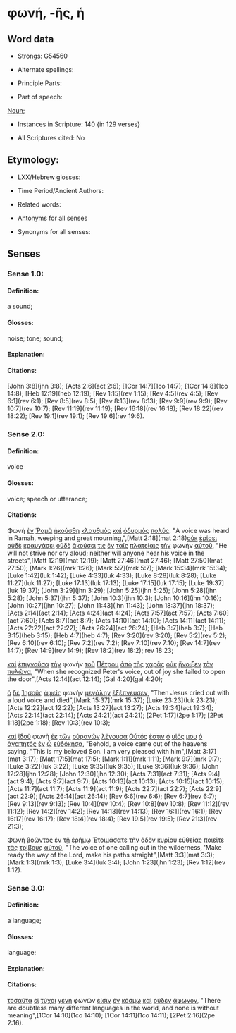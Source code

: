 # φωνή, -ῆς, ἡ

<!-- Status: S2=NeedsFinalCheck -->
<!-- Lexica used for edits: BDAG, FFM, LN, A-S -->

## Word data

* Strongs: G54560

* Alternate spellings:

* Principle Parts: 

* Part of speech: 

[Noun](http://ugg.readthedocs.io/en/latest/noun.html); 

* Instances in Scripture: 140 {in 129 verses}

* All Scriptures cited: No

## Etymology: 

* LXX/Hebrew glosses: 

* Time Period/Ancient Authors: 

* Related words: 

* Antonyms for all senses

* Synonyms for all senses: 

## Senses 

### Sense 1.0:

#### Definition: 

a sound;

#### Glosses:

noise; tone; sound;

#### Explanation: 

#### Citations: 

 [John 3:8](jhn 3:8); [Acts 2:6](act 2:6); [1Cor 14:7](1co 14:7); [1Cor 14:8](1co 14:8); [Heb 12:19](heb 12:19); [Rev 1:15](rev 1:15); [Rev 4:5](rev 4:5); [Rev 6:1](rev 6:1); [Rev 8:5](rev 8:5); [Rev 8:13](rev 8:13); [Rev 9:9](rev 9:9); [Rev 10:7](rev 10:7); [Rev 11:19](rev 11:19); [Rev 16:18](rev 16:18); [Rev 18:22](rev 18:22); [Rev 19:1](rev 19:1); [Rev 19:6](rev 19:6). 	

### Sense 2.0:

#### Definition: 

voice 

#### Glosses:

voice; speech or utterance;

#### Citations: 

Φωνὴ [ἐν](../G17220/01.md) [Ῥαμὰ](../G44710/01.md) [ἠκούσθη](../G01910/01.md) [κλαυθμὸς](../G28050/01.md) [καὶ](../G25320/01.md) [ὀδυρμὸς](../G36020/01.md) [πολύς](../G41830/01.md), "A voice was heard in Ramah, weeping and great mourning,",[Matt 2:18](mat 2:18)[οὐκ](../G37560/01.md) [ἐρίσει](../G20510/01.md) [οὐδὲ](../G37610/01.md) [κραυγάσει](../G29050/01.md) [οὐδὲ](../G37610/01.md) [ἀκούσει](../G01910/01.md) [τις](../G51000/01.md) [ἐν](../G17220/01.md) [ταῖς](../G35880/01.md) [πλατείαις](../G41130/01.md) [τὴν](../G35880/01.md) φωνὴν [αὐτοῦ](../G08460/01.md), "He will not strive nor cry aloud; neither will anyone hear his voice in the streets",[Matt 12:19](mat 12:19); [Matt 27:46](mat 27:46); [Matt 27:50](mat 27:50); [Mark 1:26](mrk 1:26); [Mark 5:7](mrk 5:7); [Mark 15:34](mrk 15:34); [Luke 1:42](luk 1:42); [Luke 4:33](luk 4:33); [Luke 8:28](luk 8:28); [Luke 11:27](luk 11:27); [Luke 17:13](luk 17:13); [Luke 17:15](luk 17:15); [Luke 19:37](luk 19:37); [John 3:29](jhn 3:29); [John 5:25](jhn 5:25); [John 5:28](jhn 5:28); [John 5:37](jhn 5:37); [John 10:3](jhn 10:3); [John 10:16](jhn 10:16); [John 10:27](jhn 10:27); [John 11:43](jhn 11:43); [John 18:37](jhn 18:37); [Acts 2:14](act 2:14); [Acts 4:24](act 4:24); [Acts 7:57](act 7:57); [Acts 7:60](act 7:60); [Acts 8:7](act 8:7); [Acts 14:10](act 14:10); [Acts 14:11](act 14:11); [Acts 22:22](act 22:22); [Acts 26:24](act 26:24); [Heb 3:7](heb 3:7); [Heb 3:15](heb 3:15); [Heb 4:7](heb 4:7); [Rev 3:20](rev 3:20); [Rev 5:2](rev 5:2); [Rev 6:10](rev 6:10); [Rev 7:2](rev 7:2); [Rev 7:10](rev 7:10); [Rev 14:7](rev 14:7); [Rev 14:9](rev 14:9); [Rev 18:2](rev 18:2); rev 18:23;


[καὶ](../G25320/01.md) [ἐπιγνοῦσα](../G19210/01.md) [τὴν](../G35880/01.md) φωνὴν [τοῦ](../G35880/01.md) [Πέτρου](../G40740/01.md) [ἀπὸ](../G05750/01.md) [τῆς](../G35880/01.md) [χαρᾶς](../G54790/01.md) [οὐκ](../G37560/01.md) [ἤνοιξεν](../G04550/01.md) [τὸν](../G35880/01.md) [πυλῶνα](../G44400/01.md), "When she recognized Peter's voice, out of joy she failed to open the door",[Acts 12:14](act 12:14); [Gal 4:20](gal 4:20); 	

[ὁ](../G35880/01.md) [δὲ](../G11610/01.md) [Ἰησοῦς](../G24240/01.md) [ἀφεὶς](../G08630/01.md) φωνὴν [μεγάλην](../G31730/01.md) [ἐξέπνευσεν](../G16060/01.md), "Then Jesus cried out with a loud voice and died",[Mark 15:37](mrk 15:37); [Luke 23:23](luk 23:23); [Acts 12:22](act 12:22); [Acts 13:27](act 13:27); [Acts 19:34](act 19:34); [Acts 22:14](act 22:14); [Acts 24:21](act 24:21); [2Pet 1:17](2pe 1:17); [2Pet 1:18](2pe 1:18); [Rev 10:3](rev 10:3); 	

[καὶ](../G25320/01.md) [ἰδοὺ](../G37080/01.md) φωνὴ [ἐκ](../G15370/01.md) [τῶν](../G35880/01.md) [οὐρανῶν](../G37720/01.md) [λέγουσα](../G30040/01.md) [Οὗτός](../G37780/01.md) [ἐστιν](../G99999/01.md) [ὁ](../G35880/01.md) [υἱός](../G52070/01.md) [μου](../G14730/01.md) [ὁ](../G35880/01.md) [ἀγαπητός](../G00270/01.md) [ἐν](../G17220/01.md) [ᾧ](../G37390/01.md) [εὐδόκησα](../G21060/01.md), "Behold, a voice came out of the heavens saying, "This is my beloved Son. I am very pleased with him",[Matt 3:17](mat 3:17); [Matt 17:5](mat 17:5); [Mark 1:11](mrk 1:11); [Mark 9:7](mrk 9:7); [Luke 3:22](luk 3:22); [Luke 9:35](luk 9:35); [Luke 9:36](luk 9:36); [John 12:28](jhn 12:28); [John 12:30](jhn 12:30); [Acts 7:31](act 7:31); [Acts 9:4](act 9:4); [Acts 9:7](act 9:7); [Acts 10:13](act 10:13); [Acts 10:15](act 10:15); [Acts 11:7](act 11:7); [Acts 11:9](act 11:9); [Acts 22:7](act 22:7); [Acts 22:9](act 22:9); [Acts 26:14](act 26:14); [Rev 6:6](rev 6:6); [Rev 6:7](rev 6:7); [Rev 9:13](rev 9:13); [Rev 10:4](rev 10:4); [Rev 10:8](rev 10:8); [Rev 11:12](rev 11:12); [Rev 14:2](rev 14:2); [Rev 14:13](rev 14:13); [Rev 16:1](rev 16:1); [Rev 16:17](rev 16:17); [Rev 18:4](rev 18:4); [Rev 19:5](rev 19:5); [Rev 21:3](rev 21:3); 		


Φωνὴ [βοῶντος](../G09940/01.md) [ἐν](../G17220/01.md) [τῇ](../G35880/01.md) [ἐρήμῳ](../G20480/01.md) [Ἑτοιμάσατε](../G20900/01.md) [τὴν](../G35880/01.md) [ὁδὸν](../G35980/01.md) [κυρίου](../G29620/01.md) [εὐθείας](../G21170/01.md) [ποιεῖτε](../G41600/01.md) [τὰς](../G35880/01.md) [τρίβους](../G51470/01.md) [αὐτοῦ](../G08460/01.md), "The voice of one calling out in the wilderness, 'Make ready the way of the Lord, make his paths straight",[Matt 3:3](mat 3:3); [Mark 1:3](mrk 1:3); [Luke 3:4](luk 3:4); [John 1:23](jhn 1:23); [Rev 1:12](rev 1:12). 	

### Sense 3.0:

#### Definition: 

a language;

#### Glosses:

language;

#### Explanation: 

#### Citations: 

[τοσαῦτα](../G51180/01.md) [εἰ](../G14870/01.md) [τύχοι](../G51770/01.md) [γένη](../G10850/01.md) φωνῶν [εἰσιν](../G99999/01.md) [ἐν](../G17220/01.md) [κόσμῳ](../G28890/01.md) [καὶ](../G25320/01.md) [οὐδὲν](../G37620/01.md) [ἄφωνον](../G08800/01.md), "There are doubtless many different languages in the world, and none is without meaning",[1Cor 14:10](1co 14:10); [1Cor 14:11](1co 14:11); [2Pet 2:16](2pe 2:16). 	

